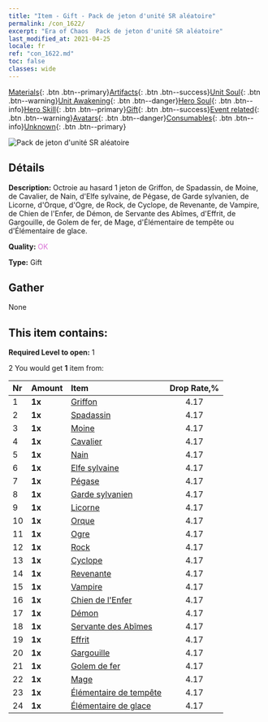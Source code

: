 ```yaml
---
title: "Item - Gift - Pack de jeton d'unité SR aléatoire"
permalink: /con_1622/
excerpt: "Era of Chaos  Pack de jeton d'unité SR aléatoire"
last_modified_at: 2021-04-25
locale: fr
ref: "con_1622.md"
toc: false
classes: wide
---
```

 [Materials](/ItemsFR/){: .btn .btn--primary}[Artifacts](/ItemsFR/Artifacts/){: .btn .btn--success}[Unit Soul](/ItemsFR/UnitSoul/){: .btn .btn--warning}[Unit Awakening](/ItemsFR/UnitAwakening/){: .btn .btn--danger}[Hero Soul](/ItemsFR/HeroSoul/){: .btn .btn--info}[Hero Skill](/ItemsFR/HeroSkill/){: .btn .btn--primary}[Gift](/ItemsFR/Gift/){: .btn .btn--success}[Event related](/ItemsFR/Events/){: .btn .btn--warning}[Avatars](/ItemsFR/Avatars/){: .btn .btn--danger}[Consumables](/ItemsFR/Consumables/){: .btn .btn--info}[Unknown](/ItemsFR/Unknown/){: .btn .btn--primary}

 ![Pack de jeton d'unité SR aléatoire](/images/t/i_907238.png)

## Détails
 **Description:** Octroie au hasard 1 jeton de Griffon, de Spadassin, de Moine, de Cavalier, de Nain, d'Elfe sylvaine, de Pégase, de Garde sylvanien, de Licorne, d'Orque, d'Ogre, de Rock, de Cyclope, de Revenante, de Vampire, de Chien de l'Enfer, de Démon, de Servante des Abîmes, d'Effrit, de Gargouille, de Golem de fer, de Mage, d'Élémentaire de tempête ou d'Élémentaire de glace.

 **Quality:** <span style="color: #DA70D6">OK</span>

 **Type:** Gift

## Gather

  None

## This item contains:

 **Required Level to open:** 1

 2 You would get **1** item  from:

  | Nr | Amount |     Item    | Drop Rate,% |
  |:---|:-------|:------------|:---------:|
  | 1 |  **1x** | [Griffon](/ItemsFR/unt_192/) | 4.17 | 
  | 2 |  **1x** | [Spadassin](/ItemsFR/unt_193/) | 4.17 | 
  | 3 |  **1x** | [Moine](/ItemsFR/unt_194/) | 4.17 | 
  | 4 |  **1x** | [Cavalier ](/ItemsFR/unt_195/) | 4.17 | 
  | 5 |  **1x** | [Nain](/ItemsFR/unt_200/) | 4.17 | 
  | 6 |  **1x** | [Elfe sylvaine](/ItemsFR/unt_201/) | 4.17 | 
  | 7 |  **1x** | [Pégase](/ItemsFR/unt_202/) | 4.17 | 
  | 8 |  **1x** | [Garde sylvanien](/ItemsFR/unt_203/) | 4.17 | 
  | 9 |  **1x** | [Licorne](/ItemsFR/unt_204/) | 4.17 | 
  | 10 |  **1x** | [Orque](/ItemsFR/unt_219/) | 4.17 | 
  | 11 |  **1x** | [Ogre](/ItemsFR/unt_220/) | 4.17 | 
  | 12 |  **1x** | [Rock](/ItemsFR/unt_221/) | 4.17 | 
  | 13 |  **1x** | [Cyclope](/ItemsFR/unt_222/) | 4.17 | 
  | 14 |  **1x** | [Revenante](/ItemsFR/unt_210/) | 4.17 | 
  | 15 |  **1x** | [Vampire](/ItemsFR/unt_211/) | 4.17 | 
  | 16 |  **1x** | [Chien de l'Enfer](/ItemsFR/unt_228/) | 4.17 | 
  | 17 |  **1x** | [Démon](/ItemsFR/unt_229/) | 4.17 | 
  | 18 |  **1x** | [Servante des Abîmes](/ItemsFR/unt_230/) | 4.17 | 
  | 19 |  **1x** | [Effrit](/ItemsFR/unt_231/) | 4.17 | 
  | 20 |  **1x** | [Gargouille](/ItemsFR/unt_236/) | 4.17 | 
  | 21 |  **1x** | [Golem de fer](/ItemsFR/unt_237/) | 4.17 | 
  | 22 |  **1x** | [Mage](/ItemsFR/unt_238/) | 4.17 | 
  | 23 |  **1x** | [Élémentaire de tempête](/ItemsFR/unt_263/) | 4.17 | 
  | 24 |  **1x** | [Élémentaire de glace](/ItemsFR/unt_264/) | 4.17 | 
